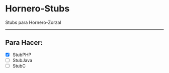 # Hornero-Stubs
Stubs para Hornero-Zorzal

-------------------------------------------------------------------------------

## Para Hacer:

- [x] StubPHP
- [ ] StubJava
- [ ] StubC
